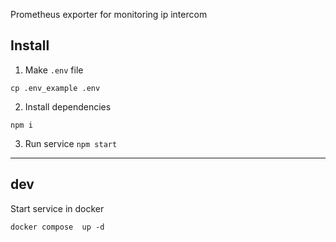 Prometheus exporter for monitoring ip intercom

## Install
1. Make `.env` file
```shell 
cp .env_example .env
```
2. Install dependencies 
```shell
npm i
```
3. Run service ```npm start```

---
## dev
Start service in docker
```shell
docker compose  up -d
```